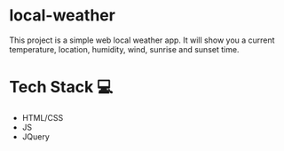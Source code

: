 # local-weather

This project is a simple web local weather app. It will show you a current temperature, location, humidity, wind, sunrise and sunset time.

# Tech Stack 💻
- HTML/CSS
- JS
- JQuery
